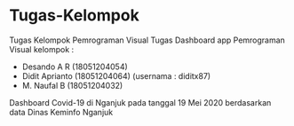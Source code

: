 # Tugas-Kelompok
Tugas Kelompok Pemrograman Visual
Tugas Dashboard app Pemrograman Visual
kelompok :
- Desando A R (18051204054)
- Didit Aprianto (18051204064) (usernama : diditx87)
- M. Naufal B (18051204032)

Dashboard Covid-19 di Nganjuk pada tanggal 19 Mei 2020
berdasarkan data Dinas Keminfo Nganjuk
